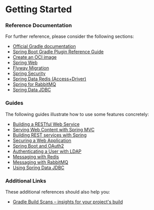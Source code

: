 # Getting Started

### Reference Documentation

For further reference, please consider the following sections:

* [Official Gradle documentation](https://docs.gradle.org)
* [Spring Boot Gradle Plugin Reference Guide](https://docs.spring.io/spring-boot/docs/3.0.5/gradle-plugin/reference/html/)
* [Create an OCI image](https://docs.spring.io/spring-boot/docs/3.0.5/gradle-plugin/reference/html/#build-image)
* [Spring Web](https://docs.spring.io/spring-boot/docs/3.0.5/reference/htmlsingle/#web)
* [Flyway Migration](https://docs.spring.io/spring-boot/docs/3.0.5/reference/htmlsingle/#howto.data-initialization.migration-tool.flyway)
* [Spring Security](https://docs.spring.io/spring-boot/docs/3.0.5/reference/htmlsingle/#web.security)
* [Spring Data Redis (Access+Driver)](https://docs.spring.io/spring-boot/docs/3.0.5/reference/htmlsingle/#data.nosql.redis)
* [Spring for RabbitMQ](https://docs.spring.io/spring-boot/docs/3.0.5/reference/htmlsingle/#messaging.amqp)
* [Spring Data JDBC](https://docs.spring.io/spring-boot/docs/3.0.5/reference/htmlsingle/#data.sql.jdbc)

### Guides

The following guides illustrate how to use some features concretely:

* [Building a RESTful Web Service](https://spring.io/guides/gs/rest-service/)
* [Serving Web Content with Spring MVC](https://spring.io/guides/gs/serving-web-content/)
* [Building REST services with Spring](https://spring.io/guides/tutorials/rest/)
* [Securing a Web Application](https://spring.io/guides/gs/securing-web/)
* [Spring Boot and OAuth2](https://spring.io/guides/tutorials/spring-boot-oauth2/)
* [Authenticating a User with LDAP](https://spring.io/guides/gs/authenticating-ldap/)
* [Messaging with Redis](https://spring.io/guides/gs/messaging-redis/)
* [Messaging with RabbitMQ](https://spring.io/guides/gs/messaging-rabbitmq/)
* [Using Spring Data JDBC](https://github.com/spring-projects/spring-data-examples/tree/master/jdbc/basics)

### Additional Links

These additional references should also help you:

* [Gradle Build Scans – insights for your project's build](https://scans.gradle.com#gradle)

